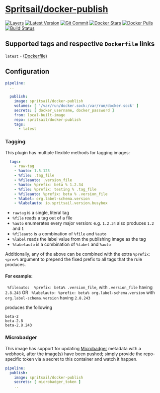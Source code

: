 [hub]: https://hub.docker.com/r/spritsail/docker-publish
[git]: https://github.com/spritsail/drone-docker-publish
[drone]: https://drone.spritsail.io/spritsail/docker-publish
[mbdg]: https://microbadger.com/images/spritsail/docker-publish

# [Spritsail/docker-publish][hub]
[![Layers](https://images.microbadger.com/badges/image/spritsail/docker-publish.svg)][mbdg]
[![Latest Version](https://images.microbadger.com/badges/version/spritsail/docker-publish.svg)][hub]
[![Git Commit](https://images.microbadger.com/badges/commit/spritsail/docker-publish.svg)][git]
[![Docker Stars](https://img.shields.io/docker/stars/spritsail/docker-publish.svg)][hub]
[![Docker Pulls](https://img.shields.io/docker/pulls/spritsail/docker-publish.svg)][hub]
[![Build Status](https://drone.spritsail.io/api/badges/spritsail/drone-docker-publish/status.svg)][drone]

## Supported tags and respective `Dockerfile` links

`latest` - [(Dockerfile)](https://github.com/spritsail/drone-docker-publish/blob/master/Dockerfile)

## Configuration

```yaml
pipeline:
  ..

  publish:
    image: spritsail/docker-publish
    volumes: [ '/var/run/docker.sock:/var/run/docker.sock' ]
    secrets: [ docker_username, docker_password ]
    from: local-built-image
    repo: spritsail/docker-publish
    tags:
      - latest
```

### Tagging

This plugin has multiple flexible methods for tagging images:

```yaml
  tags:
    - raw-tag
    - %auto: 1.5.123
    - %file: .tag_file
    - %fileauto: .version_file
    - %auto: %prefix: beta % 1.2.34
    - %file: %prefix: testing % .tag_file
    - %fileauto: %prefix: beta % .version_file
    - %label: org.label-schema.version
    - %labelauto: io.spritsail.version.busybox
```

- `rawtag` is a single, literal tag
- `%file` reads a  tag out of a file
- `%auto` enumerates every major version: e.g. `1.2.34` also produces `1.2` and `1`
- `%fileauto` is a combination of `%file` and `%auto`
- `%label` reads the label value from the publishing image as the tag
- `%labelauto` is a combination of `%label` and `%auto`

Additionally, any of the above can be combined with the extra `%prefix: <pre>%` argument
to prepend the fixed prefix to all tags that the rule produces.

#### For example:

` %fileauto:  %prefix: beta% .version_file`, with `.version_file` having `2.8.243`
 OR
` %labelauto: %prefix: beta% org.label-schema.version` with `org.label-schema.version` having `2.8.243`

produces the following

```
beta-2
beta-2.8
beta-2.8.243
```

### Microbadger

This image has support for updating [Microbadger](https://microbadger.com/) metadata with a webhook, after the image(s) have been pushed; simply provide the repo-specific token via a secret to this container and watch it happen.


```yaml
pipeline:
  publish:
    image: spritsail/docker-publish
    secrets: [ microbadger_token ]
    ..
```
